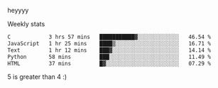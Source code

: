 heyyyy

Weekly stats
<!--START_SECTION:waka-->

```txt
C            3 hrs 57 mins   ███████████▓░░░░░░░░░░░░░   46.54 %
JavaScript   1 hr 25 mins    ████▒░░░░░░░░░░░░░░░░░░░░   16.71 %
Text         1 hr 12 mins    ███▓░░░░░░░░░░░░░░░░░░░░░   14.14 %
Python       58 mins         ███░░░░░░░░░░░░░░░░░░░░░░   11.49 %
HTML         37 mins         █▓░░░░░░░░░░░░░░░░░░░░░░░   07.29 %
```

<!--END_SECTION:waka-->
5 is greater than 4 :)

